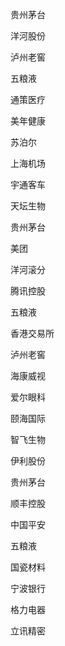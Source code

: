 

贵州茅台

洋河股份

泸州老窖

五粮液

通策医疗

美年健康

苏泊尔

上海机场

宇通客车

天坛生物



贵州茅台

美团

洋河滚分

腾讯控股

五粮液

香港交易所

泸州老窖

海康威视

爱尔眼科

颐海国际



智飞生物

伊利股份

贵州茅台

顺丰控股

中国平安

五粮液

国瓷材料

宁波银行

格力电器

立讯精密





